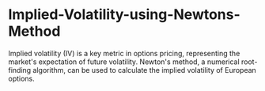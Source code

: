 # Implied-Volatility-using-Newtons-Method
Implied volatility (IV) is a key metric in options pricing, representing the market's expectation of future volatility.  Newton's method, a numerical root-finding algorithm, can be used to calculate the implied volatility of European options.
